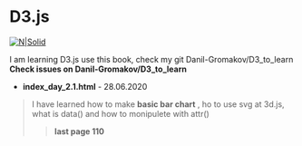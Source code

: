 # D3.js 

[![N|Solid](https://books.google.ru/books/content?id=p_SmE74sVtwC&printsec=frontcover&img=1&zoom=1&edge=curl&imgtk=AFLRE73z6JwzZfoNUO143yoZDfk-8K9owCkAAjGNkYZmf3zdZ2Qn_LXNshnYfOpFKHEHvagXKE9F_v08Vpx_5WdHDTIt0fjuD1CrQ0B7YAEvrFURn7_vx31gJY5jpsO7mzcBw53piWZn)](https://www.oreilly.com/library/view/interactive-data-visualization/9781449340223/)


I am learning D3.js use this book, check my git Danil-Gromakov/D3_to_learn
**Сheck issues on Danil-Gromakov/D3_to_learn**
  - **index_day_2.1.html** - 28.06.2020
>I have learned how to make **basic bar chart** , ho to use svg at 3d.js,
> what is data() and how to monipulete with attr()
> > **last page 110**



